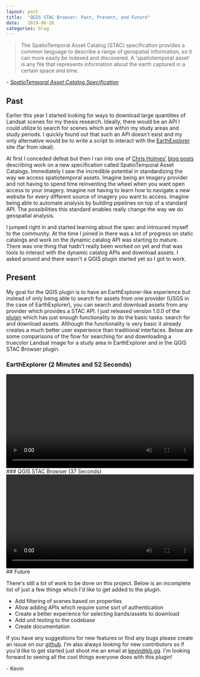 ```yaml
---
layout: post
title:  "QGIS STAC Browser: Past, Present, and Future"
date:   2019-06-26
categories: blog 
---
```


> The SpatioTemporal Asset Catalog (STAC) specification provides a common language to describe a range of geospatial information, so it can more easily be indexed and discovered. 
> A 'spatiotemporal asset' is any file that represents information about the earth captured in a certain space and time. 

*- [SpatioTemporal Asset Catalog Specification](https://stacspec.org)*

## Past

Earlier this year I started looking for ways to download large quantities of Landsat scenes for my thesis research.
Ideally, there would be an API I could utilize to search for scenes which are within my study areas and study periods.
I quickly found out that such an API doesn't exist and my only alternative would be to write a script to interact with the [EarthExplorer](https://earthexplorer.usgs.gov/) site (far from ideal).


At first I conceded defeat but then I ran into one of [Chris Holmes'](https://twitter.com/opencholmes) [blog posts](https://medium.com/radiant-earth-insights/the-potential-of-spatiotemporal-asset-catalogs-a9323927dc8a) describing work on a new specification called SpatioTemporal Asset Catalogs.
Immediately I saw the incredible potential in standardizing the way we access spatiotemporal assets.
Imagine being an imagery provider and not having to spend time reinventing the wheel when you want open access to your imagery.
Imagine not having to learn how to navigate a new website for every different source of imagery you want to access.
Imagine being able to automate analysis by building pipelines on top of a standard API.
The possibilities this standard enables really change the way we do geospatial analysis.


I jumped right in and started learning about the spec and introuced myself to the community.
At the time I joined in there was a lot of progress on static catalogs and work on the dynamic catalog API was starting to mature.
There was one thing that hadn't really been worked on yet and that was tools to interact with the dynamic catalog APIs and download assets.
I asked around and there wasn't a QGIS plugin started yet so I got to work.

## Present

My goal for the QGIS plugin is to have an EarthExplorer-like experience but instead of only being able to search for assets from one provider (USGS in the case of EarthExplorer), you can search and download assets from any provider which provides a STAC API.
I just released version 1.0.0 of the [plugin](https://plugins.qgis.org/plugins/stac_browser/) which has just enough functionality to do the basic tasks: search for and download assets.
Although the functionality is very basic it already creates a much better user experience than traditional interfaces.
Below are some comparisons of the flow for searching for and downloading a truecolor Landsat image for a study area in EarthExplorer and in the QGIS STAC Browser plugin.

### EarthExplorer (2 Minutes and 52 Seconds)
<video width="100%" controls autoplay loop>
	<source src="/assets/stac/comparison_ee.mp4" type="video/mp4">
    Video could not be loaded
</video>
### QGIS STAC Browser (37 Seconds)
<video width="100%" controls autoplay loop>
	<source src="/assets/stac/comparison_stac.mp4" type="video/mp4">
    Video could not be loaded
</video>
## Future

There's still a lot of work to be done on this project.
Below is an incomplete list of just a few things which I'd like to get added to the plugin.

* Add filtering of scenes based on properties
* Allow adding APIs which require some sort of authentication
* Create a better experience for selecting bands/assets to download
* Add unit testing to the codebase
* Create documentation

If you have any suggestions for new features or find any bugs please create an issue on our [github](https://github.com/kbgg/qgis-stac-browser).
I'm also always looking for new contributors so if you'd like to get started just shoot me an email at [kevin@kb.gg](mailto:kevin@kb.gg).
I'm looking forward to seeing all the cool things everyone does with this plugin!


\- Kevin
